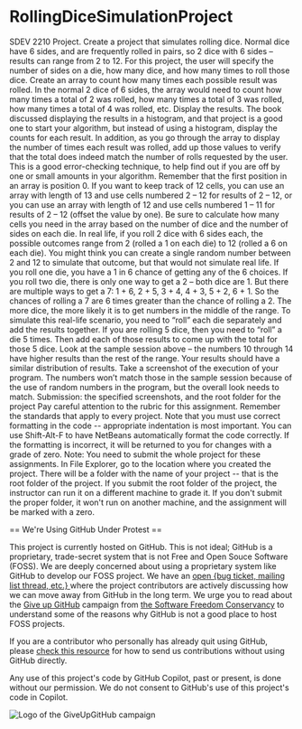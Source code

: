 # RollingDiceSimulationProject
SDEV 2210 Project. 
Create a project that simulates rolling dice. Normal dice have 6 sides, and are frequently rolled in pairs, so 2 dice with 6 sides – results can range from 2 to 12. For this project, the user will specify the number of sides on a die, how many dice, and how many times to roll those dice. Create an array to count how many times each possible result was rolled. In the normal 2 dice of 6 sides, the array would need to count how many times a total of 2 was rolled, how many times a total of 3 was rolled, how many times a total of 4 was rolled, etc. Display the results. The book discussed displaying the results in a histogram, and that project is a good one to start your algorithm, but instead of using a histogram, display the counts for each result. In addition, as you go through the array to display the number of times each result was rolled, add up those values to verify that the total does indeed match the number of rolls requested by the user. This is a good error-checking technique, to help find out if you are off by one or small amounts in your algorithm. Remember that the first position in an array is position 0. If you want to keep track of 12 cells, you can use an array with length of 13 and use cells numbered 2 – 12 for results of 2 – 12, or you can use an array with length of 12 and use cells numbered 1 – 11 for results of 2 – 12 (offset the value by one). Be sure to calculate how many cells you need in the array based on the number of dice and the number of sides on each die. In real life, if you roll 2 dice with 6 sides each, the possible outcomes range from 2 (rolled a 1 on each die) to 12 (rolled a 6 on each die). You might think you can create a single random number between 2 and 12 to simulate that outcome, but that would not simulate real life. If you roll one die, you have a 1 in 6 chance of getting any of the 6 choices. If you roll two die, there is only one way to get a 2 – both dice are 1. But there are multiple ways to get a 7: 1 + 6, 2 + 5, 3 + 4, 4 + 3, 5 + 2, 6 + 1. So the chances of rolling a 7 are 6 times greater than the chance of rolling a 2. The more dice, the more likely it is to get numbers in the middle of the range. To simulate this real-life scenario, you need to “roll” each die separately and add the results together. If you are rolling 5 dice, then you need to “roll” a die 5 times. Then add each of those results to come up with the total for those 5 dice. Look at the sample session above – the numbers 10 through 14 have higher results than the rest of the range. Your results should have a similar distribution of results. Take a screenshot of the execution of your program. The numbers won’t match those in the sample session because of the use of random numbers in the program, but the overall look needs to match. Submission: the specified screenshots, and the root folder for the project Pay careful attention to the rubric for this assignment. Remember the standards that apply to every project. Note that you must use correct formatting in the code -- appropriate indentation is most important. You can use Shift-Alt-F to have NetBeans automatically format the code correctly. If the formatting is incorrect, it will be returned to you for changes with a grade of zero. Note: You need to submit the whole project for these assignments. In File Explorer, go to the location where you created the project. There will be a folder with the name of your project -- that is the root folder of the project. If you submit the root folder of the project, the instructor can run it on a different machine to grade it. If you don't submit the proper folder, it won't run on another machine, and the assignment will be marked with a zero.


== We're Using GitHub Under Protest ==

This project is currently hosted on GitHub.  This is not ideal; GitHub is a
proprietary, trade-secret system that is not Free and Open Souce Software
(FOSS).  We are deeply concerned about using a proprietary system like GitHub
to develop our FOSS project.  We have an
[open {bug ticket, mailing list thread, etc.} ](INSERT_LINK) where the
project contributors are actively discussing how we can move away from GitHub
in the long term.  We urge you to read about the
[Give up GitHub](https://GiveUpGitHub.org) campaign from
[the Software Freedom Conservancy](https://sfconservancy.org) to understand
some of the reasons why GitHub is not a good place to host FOSS projects.

If you are a contributor who personally has already quit using GitHub, please
[check this resource](INSERT_LINK) for how to send us contributions without
using GitHub directly.

Any use of this project's code by GitHub Copilot, past or present, is done
without our permission.  We do not consent to GitHub's use of this project's
code in Copilot.

![Logo of the GiveUpGitHub campaign](https://sfconservancy.org/img/GiveUpGitHub.png)
